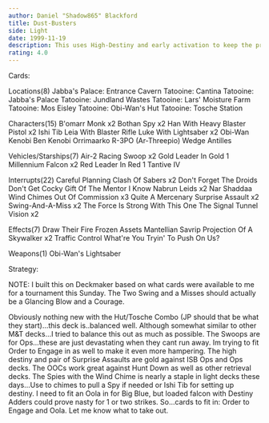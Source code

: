 ```yaml
---
author: Daniel "Shadow865" Blackford
title: Dust-Busters
side: Light
date: 1999-11-19
description: This uses High-Destiny and early activation to keep the pressure on the opponent all game.
rating: 4.0
---
```

Cards: 

Locations(8)
Jabba's Palace: Entrance Cavern
Tatooine: Cantina
Tatooine: Jabba's Palace
Tatooine: Jundland Wastes
Tatooine: Lars' Moisture Farm
Tatooine: Mos Eisley
Tatooine: Obi-Wan's Hut
Tatooine: Tosche Station

Characters(15)
B'omarr Monk  x2
Bothan Spy  x2
Han With Heavy Blaster Pistol  x2
Ishi Tib
Leia With Blaster Rifle
Luke With Lightsaber  x2
Obi-Wan Kenobi
Ben Kenobi
Orrimaarko
R-3PO (Ar-Threepio)
Wedge Antilles

Vehicles/Starships(7)
Air-2 Racing Swoop  x2
Gold Leader In Gold 1
Millennium Falcon  x2
Red Leader In Red 1
Tantive IV

Interrupts(22)
Careful Planning
Clash Of Sabers  x2
Don't Forget The Droids
Don't Get Cocky
Gift Of The Mentor
I Know
Nabrun Leids  x2
Nar Shaddaa Wind Chimes
Out Of Commission  x3
Quite A Mercenary
Surprise Assault  x2
Swing-And-A-Miss  x2
The Force Is Strong With This One
The Signal
Tunnel Vision  x2

Effects(7)
Draw Their Fire
Frozen Assets
Mantellian Savrip
Projection Of A Skywalker  x2
Traffic Control
What're You Tryin' To Push On Us?

Weapons(1)
Obi-Wan's Lightsaber


Strategy: 

NOTE: I built this on Deckmaker based on what cards were available to me for a tournament this
Sunday. The Two Swing and a Misses should actually be a Glancing Blow and a Courage.

Obviously nothing new with the Hut/Tosche Combo (JP should that be what they start)...this deck is..balanced well. Although somewhat similar to other M&T decks...I tried to balance this out as much as possible. The Swoops are for Ops...these are just devastating when they cant run away. Im trying to fit Order to Engage in as well to make it even more hampering. The high destiny and pair of Surprise Assaults are gold against ISB Ops and Ops decks. The OOCs work great against Hunt Down as well as other retrieval decks. The Spies with the Wind Chime is nearly a staple in light decks these days...Use to chimes to pull a Spy if needed or Ishi Tib for setting up destiny. I need to fit an Oola in for Big Blue, but loaded falcon with Destiny Adders could prove nasty for 1 or two strikes. So...cards to fit in: Order to Engage and Oola. Let me know what to take out.